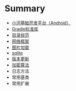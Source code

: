 # Summary

* [小河基础开发平台（Android）](README.md)
* [Gradle标准库](chapter1.md)
* [目录规范](mu-lu-gui-fan.md)
* [网络框架](2wang-luo-kuang-jia.md)
* [图片加载](4tu-pian-jia-zai.md)
* [sqlite](3sqlite.md)
* [版本更新](5ban-ben-geng-xin.md)
* [加密算法](6jia-mi-suan-fa.md)
* 日志方法
* 常用基类
* 常用扩展


